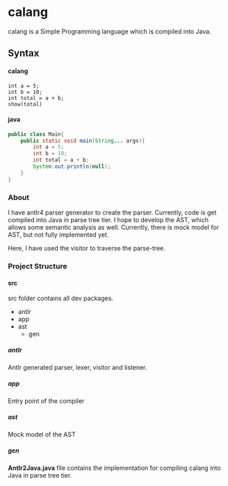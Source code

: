 # calang
calang is a Simple Programming language which is compiled into Java.

## Syntax

#### calang
```
int a = 5;
int b = 10;
int total = a + b;
show(total)
```
#### java
```java
public class Main{
	public static void main(String... args){
		int a = 5;
		int b = 10;
		int total = a + b;
		System.out.println(null);
	}
}
```

### About
I have antlr4 parser generator to create the parser. 
Currently, code is get compiled into Java in parse tree tier.
I hope to develop the AST, which allows some semantic analysis as well.
Currently, there is mock model for AST, but not fully implemented yet.

Here, I have used the visitor to traverse the parse-tree.

### Project Structure

#### src
src folder contains all dev packages.
* antlr
* app
* ast
    * gen
    
##### antlr
Antlr generated parser, lexer, visitor and listener.

##### app
Entry point of the compiler

##### ast
Mock model of the AST

##### gen
<b>Antlr2Java.java</b> file contains the implementation for 
compiling calang into Java in parse tree tier.